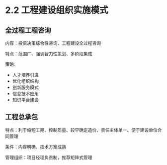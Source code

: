 # 2.2 工程建设组织实施模式

## 全过程工程咨询

内容：投资决策综合性咨询、工程建设全过程咨询

特点：范围广、强调智力性策划、多阶段集成

策略:
- 人才培养引进
- 优化组织结构
- 创新服务模式
- 信息技术应用
- 知识平台建设

## 工程总承包

特点：利于缩短工期、控制质量、较早确定造价、责任主体单一、便于建设单位合同管理

条件：内容明确、技术方案成熟

管理组织：项目经理负责制，推荐矩阵式管理